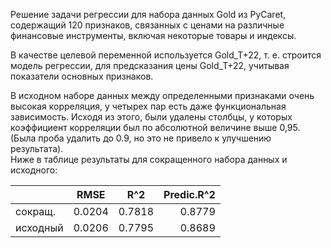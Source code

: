 Решение задачи регрессии для набора данных Gold из PyCaret, содержащий 120 признаков, связанных с ценами на различные финансовые инструменты, включая некоторые товары и индексы.  

В качестве целевой переменной используется Gold_T+22, т. е. строится модель регрессии, для предсказания цены Gold_T+22, учитывая показатели основных признаков.  

В исходном наборе данных между определенными признаками очень высокая корреляция, у четырех пар есть даже функциональная зависимость. Исходя из этого, были удалены столбцы, 
у которых коэффициент корреляции был по абсолютной величине выше 0,95. (Была проба удалить до 0.9, но это не привело к улучшению результата).  
Ниже в таблице результаты для сокращенного набора данных и исходного:  

|    |RMSE       | R^2              | Predic.R^2|
| ------------- |:------------------:|:------------------:| -----:|
|сокращ.|0.0204|0.7818|0.8779|
|исходный|0.0206|0.7795|0.8689|



